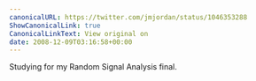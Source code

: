 ```yaml
---
canonicalURL: https://twitter.com/jmjordan/status/1046353288
ShowCanonicalLink: true
CanonicalLinkText: View original on
date: 2008-12-09T03:16:58+00:00
---
```

Studying for my Random Signal Analysis final.